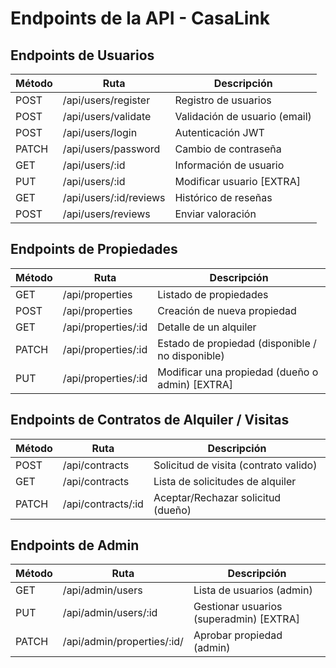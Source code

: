 # Endpoints de la API - CasaLink

## Endpoints de Usuarios

| Método | Ruta                   | Descripción                   |
| ------ | ---------------------- | ----------------------------- |
| POST   | /api/users/register    | Registro de usuarios          |
| POST   | /api/users/validate    | Validación de usuario (email) |
| POST   | /api/users/login       | Autenticación JWT             |
| PATCH  | /api/users/password    | Cambio de contraseña          |
| GET    | /api/users/:id         | Información de usuario        |
| PUT    | /api/users/:id         | Modificar usuario [EXTRA]     |
| GET    | /api/users/:id/reviews | Histórico de reseñas          |
| POST   | /api/users/reviews     | Enviar valoración             |

## Endpoints de Propiedades

| Método | Ruta                | Descripción                                      |
| ------ | ------------------- | ------------------------------------------------ |
| GET    | /api/properties     | Listado de propiedades                           |
| POST   | /api/properties     | Creación de nueva propiedad                      |
| GET    | /api/properties/:id | Detalle de un alquiler                           |
| PATCH  | /api/properties/:id | Estado de propiedad (disponible / no disponible) |
| PUT    | /api/properties/:id | Modificar una propiedad (dueño o admin) [EXTRA]  |

## Endpoints de Contratos de Alquiler / Visitas

| Método | Ruta               | Descripción                           |
| ------ | ------------------ | ------------------------------------- |
| POST   | /api/contracts     | Solicitud de visita (contrato valido) |
| GET    | /api/contracts     | Lista de solicitudes de alquiler      |
| PATCH  | /api/contracts/:id | Aceptar/Rechazar solicitud (dueño)    |

## Endpoints de Admin

| Método | Ruta                       | Descripción                             |
| ------ | -------------------------- | --------------------------------------- |
| GET    | /api/admin/users           | Lista de usuarios (admin)               |
| PUT    | /api/admin/users/:id       | Gestionar usuarios (superadmin) [EXTRA] |
| PATCH  | /api/admin/properties/:id/ | Aprobar propiedad (admin)               |
